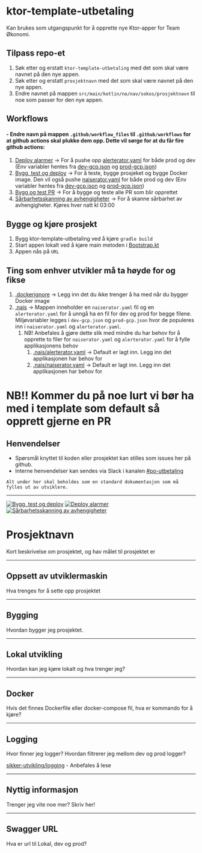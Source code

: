 # ktor-template-utbetaling


Kan brukes som utgangspunkt for å opprette nye Ktor-apper for Team Økonomi.


## Tilpass repo-et
1. Søk etter og erstatt `ktor-template-utbetaling` med det som skal være navnet på den nye appen.
2. Søk etter og erstatt `prosjektnavn` med det som skal være navnet på den nye appen.
3. Endre navnet på mappen `src/main/kotlin/no/nav/sokos/prosjektnavn` til noe som passer for den nye appen.

## Workflows

#### - Endre navn på mappen `.github/workflow_files` til `.github/workflows` for at github actions skal plukke dem opp. Dette vil sørge for at du får fire github actions:
1. [Deploy alarmer](.github/workflows/alerts.yaml) -> For å pushe opp [alerterator.yaml](.nais/alerterator.yaml) for både prod og dev (Env variabler hentes fra [dev-gcp.json](.nais/dev-gcp.json) og [prod-gcp.json](.nais/prod-gcp.json))
2. [Bygg, test og deploy](.github/workflows/build-and-deploy.yaml) -> For å teste, bygge prosjeket og bygge Docker image. Den vil også pushe [naiserator.yaml](.nais/naiserator.yaml) for både prod og dev (Env variabler hentes fra [dev-gcp.json](.nais/dev-gcp.json) og [prod-gcp.json](.nais/prod-gcp.json))
3. [Bygg og test PR](.github/workflows/build-pr.yaml) -> For å bygge og teste alle PR som blir opprettet
4. [Sårbarhetsskanning av avhengigheter](.github/workflows/snyk.yaml) -> For å skanne sårbarhet av avhengigheter. Kjøres hver natt kl 03:00

## Bygge og kjøre prosjekt
1. Bygg ktor-template-utbetaling ved å kjøre `gradle build`
1. Start appen lokalt ved å kjøre main metoden i [Bootstrap.kt](src/main/kotlin/no/nav/sokos/prosjektnavn/Bootstrap.kt)
1. Appen nås på `URL`

## Ting som enhver utvikler må ta høyde for og fikse
1. [.dockerignore](.dockerignore) -> Legg inn det du ikke trenger å ha med når du bygger Docker image
2. [.nais](.nais) -> Mappen inneholder en `naiserator.yaml` fil og en `alerterator.yaml` for å unngå ha en fil for dev og prod for begge filene. Miljøvariabler legges i `dev-gcp.json` og `prod-gcp.json` hvor de populeres inn i `naiserator.yaml` og `alerterator.yaml`. 
   1. NB! Anbefales å gjøre dette slik med mindre du har behov for å opprette to filer for `naiserator.yaml` og `alerterator.yaml` for å fylle applikasjonens behov
      1. [.nais/alerterator.yaml](.nais/alerterator.yaml) -> Default er lagt inn. Legg inn det applikasjonen har behov for
      2. [.nais/naiserator.yaml](.nais/naiserator.yaml) -> Default er lagt inn. Legg inn det applikasjonen har behov for 
# NB!! Kommer du på noe lurt vi bør ha med i template som default så opprett gjerne en PR 
  
## Henvendelser

- Spørsmål knyttet til koden eller prosjektet kan stilles som issues her på github.
- Interne henvendelser kan sendes via Slack i kanalen [#po-utbetaling](https://nav-it.slack.com/archives/CKZADNFBP)

```
Alt under her skal beholdes som en standard dokumentasjon som må fylles ut av utviklere.
```
---
[![Bygg, test og deploy](https://github.com/navikt/ktor-template-utbetaling/actions/workflows/build-and-deploy.yaml/badge.svg)](https://github.com/navikt/ktor-template-utbetaling/actions/workflows/build-and-deploy.yaml)
[![Deploy alarmer](https://github.com/navikt/ktor-template-utbetaling/actions/workflows/alerts.yaml/badge.svg)](https://github.com/navikt/ktor-template-utbetaling/actions/workflows/alerts.yaml)
[![Sårbarhetsskanning av avhengigheter](https://github.com/navikt/ktor-template-utbetaling/actions/workflows/snyk.yaml/badge.svg)](https://github.com/navikt/ktor-template-utbetaling/actions/workflows/snyk.yaml)

# Prosjektnavn
Kort beskrivelse om prosjektet, og hav målet til prosjektet er

---

## Oppsett av utviklermaskin
Hva trenges for å sette opp prosjektet

---

## Bygging
Hvordan bygger jeg prosjektet.

---

## Lokal utvikling
Hvordan kan jeg kjøre lokalt og hva trenger jeg?

---

## Docker
Hvis det finnes Dockerfile eller docker-compose fil, hva er kommando for å kjøre?

---

## Logging
Hvor finner jeg logger? Hvordan filtrerer jeg mellom dev og prod logger?

[sikker-utvikling/logging](https://sikkerhet.nav.no/docs/sikker-utvikling/logging) - Anbefales å lese

---

## Nyttig informasjon
Trenger jeg vite noe mer? Skriv her!

---

## Swagger URL
Hva er url til Lokal, dev og prod?
